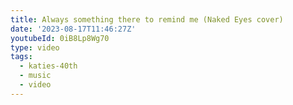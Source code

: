 ```yaml
---
title: Always something there to remind me (Naked Eyes cover)
date: '2023-08-17T11:46:27Z'
youtubeId: 0iB8Lp8Wg70
type: video
tags:
  - katies-40th
  - music
  - video
---
```


